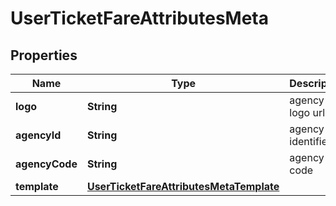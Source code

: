 
# UserTicketFareAttributesMeta

## Properties
Name | Type | Description | Notes
------------ | ------------- | ------------- | -------------
**logo** | **String** | agency logo url |  [optional]
**agencyId** | **String** | agency identifier |  [optional]
**agencyCode** | **String** | agency code |  [optional]
**template** | [**UserTicketFareAttributesMetaTemplate**](UserTicketFareAttributesMetaTemplate.md) |  |  [optional]



